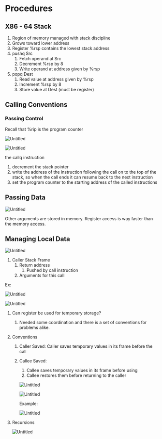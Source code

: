 # Procedures

## X86 - 64 Stack

1. Region of memory managed with stack discipline
2. Grows toward lower address
3. Register %rsp contains the lowest stack address
4. pushq Src
    1. Fetch operand at Src
    2. Decrement %rsp by 8
    3. Write operand at address given by %rsp
5. popq Dest
    1. Read value at address given by %rsp
    2. Increment %rsp by 8
    3. Store value at Dest (must be register)

## Calling Conventions

### Passing Control

Recall that %rip is the program counter

![Untitled](Procedures%200d51d28dc64e41df88f6247e56309d0c/Untitled.png)

![Untitled](Procedures%200d51d28dc64e41df88f6247e56309d0c/Untitled%201.png)

the callq instruction 

1. decrement the stack pointer
2. write the address of the instruction following the call on to the top of the stack, so when the call ends it can resume back to the next instruction
3. set the program counter to the starting address of the called instructions

## Passing Data

![Untitled](Procedures%200d51d28dc64e41df88f6247e56309d0c/Untitled%202.png)

Other arguments are stored in memory. Register access is way faster than the memory access. 

## Managing Local Data

![Untitled](Procedures%200d51d28dc64e41df88f6247e56309d0c/Untitled%203.png)

1. Caller Stack Frame
    1. Return address
        1. Pushed by call instruction
    2. Arguments for this call

Ex:

![Untitled](Procedures%200d51d28dc64e41df88f6247e56309d0c/Untitled%204.png)

![Untitled](Procedures%200d51d28dc64e41df88f6247e56309d0c/Untitled%205.png)

1. Can register be used for temporary storage?
    1. Needed some coordination and there is a set of conventions for problems alike.
2. Conventions
    1. Caller Saved: Caller saves temporary values in its frame before the call
    2. Callee Saved:
        1. Callee saves temporary values in its frame before using
        2. Callee restores them before returning to the caller
        
        ![Untitled](Procedures%200d51d28dc64e41df88f6247e56309d0c/Untitled%206.png)
        
        ![Untitled](Procedures%200d51d28dc64e41df88f6247e56309d0c/Untitled%207.png)
        
        Example:
        
        ![Untitled](Procedures%200d51d28dc64e41df88f6247e56309d0c/Untitled%208.png)
        
3. Recursions
    
    ![Untitled](Procedures%200d51d28dc64e41df88f6247e56309d0c/Untitled%209.png)